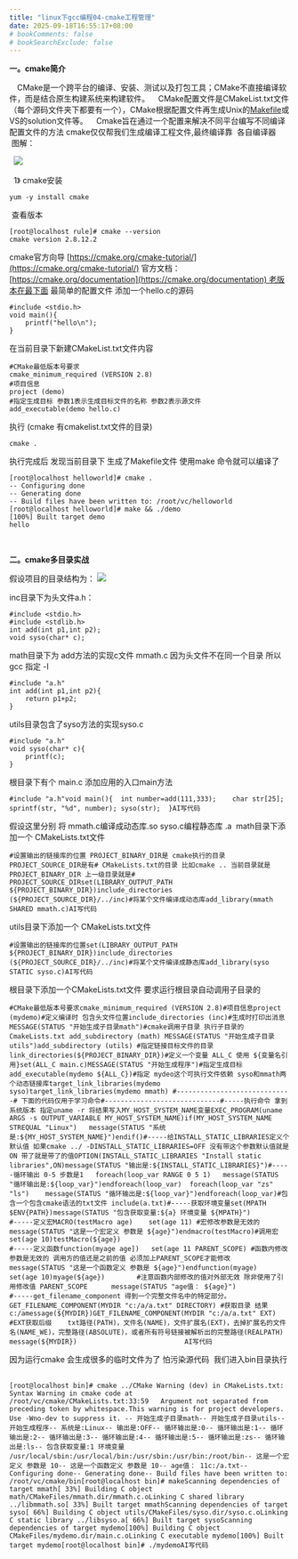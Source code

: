 ```yaml
---
title: "linux下gcc编程04-cmake工程管理"
date: 2025-09-18T16:55:17+08:00
# bookComments: false
# bookSearchExclude: false
---
```


**一。cmake简介**

 
　CMake是一个跨平台的编译、安装、测试以及打包工具；CMake不直接编译软件，而是结合原生构建系统来构建软件。
    CMake配置文件是CMakeList.txt文件（每个源码文件夹下都要有一个），CMake根据配置文件再生成Unix的[Makefile](https://so.csdn.net/so/search?q=Makefile&spm=1001.2101.3001.7020)或VS的solution文件等。
    Cmake旨在通过一个配置来解决不同平台编写不同编译配置文件的方法 cmake仅仅帮我们生成编译工程文件,最终编译靠
  各自编译器
    图解：

 
  ![](https://i-blog.csdnimg.cn/blog_migrate/1fbb72b9128db069fb1f66281a19e9c2.png)

 
  1》 cmake安装 

 
```
yum -y install cmake
```

 
 查看版本

 
```
[root@localhost rule]# cmake --version
cmake version 2.8.12.2
```

 
cmake官方向导 [https://cmake.org/cmake-tutorial/](https://cmake.org/cmake-tutorial/)
 官方文档：[https://cmake.org/documentation](https://cmake.org/documentation) 老版本在最下面
 最简单的配置文件
 添加一个hello.c的源码

 
```
#include <stdio.h>
void main(){
	printf("hello\n");
}
```

 
在当前目录下新建CMakeList.txt文件内容

 
```
#CMake最低版本号要求
cmake_minimum_required (VERSION 2.8)
#项目信息
project (demo)
#指定生成目标 参数1表示生成目标文件的名称 参数2表示源文件
add_executable(demo hello.c)
```

 
执行 (cmake 有cmakelist.txt文件的目录)

 
```
cmake .
```

 
执行完成后 发现当前目录下 生成了Makefile文件 使用make 命令就可以编译了

 
```
[root@localhost helloworld]# cmake .
-- Configuring done
-- Generating done
-- Build files have been written to: /root/vc/helloworld
[root@localhost helloworld]# make && ./demo
[100%] Built target demo
hello
```

 
 

 
**二。cmake多目录实战**

 
假设项目的目录结构为：
![](https://i-blog.csdnimg.cn/blog_migrate/d5c75ffa32b00246bef63f7c2961c858.png)

 
inc目录下为头文件a.h：

 
```
#include <stdio.h>
#include <stdlib.h>
int add(int p1,int p2);
void syso(char* c);
```

 
math目录下为 add方法的实现c文件 mmath.c 因为头文件不在同一个目录 所以gcc 指定 -I

 
```
#include "a.h"
int add(int p1,int p2){
	return p1+p2;
}
```

 
utils目录包含了syso方法的实现syso.c

 
```
#include "a.h"
void syso(char* c){
	printf(c);
}
```

 
根目录下有个 main.c 添加应用的入口main方法
  

 
```
#include "a.h"void main(){	int number=add(111,333);	char str[25];	sprintf(str, "%d", number);	syso(str);	}AI写代码
```

 
假设这里分别 将 mmath.c编译成动态库.so syso.c编程静态库 .a 
 math目录下添加一个 CMakeLists.txt文件

 
```
#设置输出的链接库的位置 PROJECT_BINARY_DIR是 cmake执行的目录 PROJECT_SOURCE_DIR是有# CMakeLists.txt的目录 比如cmake .. 当前目录就是 PROJECT_BINARY_DIR 上一级目录就是# PROJECT_SOURCE_DIRset(LIBRARY_OUTPUT_PATH  ${PROJECT_BINARY_DIR})include_directories (${PROJECT_SOURCE_DIR}/../inc)#将某个文件编译成动态库add_library(mmath SHARED mmath.c)AI写代码
```

 
utils目录下添加一个 CMakeLists.txt文件

 
```
#设置输出的链接库的位置set(LIBRARY_OUTPUT_PATH  ${PROJECT_BINARY_DIR})include_directories (${PROJECT_SOURCE_DIR}/../inc)#将某个文件编译成静态库add_library(syso STATIC syso.c)AI写代码
```

 
根目录下添加一个CMakeLists.txt文件 要求运行根目录自动调用子目录的
  

 
```
#CMake最低版本号要求cmake_minimum_required (VERSION 2.8)#项目信息project (mydemo)#定义编译时 包含头文件位置include_directories (inc)#生成时打印出消息MESSAGE(STATUS "开始生成子目录math")#cmake调用子目录 执行子目录的 CmakeLists.txt add_subdirectory (math) MESSAGE(STATUS "开始生成子目录utils")add_subdirectory (utils) #指定链接目标文件的目录link_directories(${PROJECT_BINARY_DIR})#定义一个变量 ALL_C 使用 ${变量名引用}set(ALL_C main.c)MESSAGE(STATUS "开始生成程序")#指定生成目标add_executable(mydemo ${ALL_C})#指定 mydeo这个可执行文件依赖 syso和mmath两个动态链接库target_link_libraries(mydemo syso)target_link_libraries(mydemo mmath) #-----------------------------# 下面的代码仅用于学习命令#-----------------------------#-----执行命令 拿到系统版本 指定uname -r 将结果写入MY_HOST_SYSTEM_NAME变量EXEC_PROGRAM(uname ARGS -s OUTPUT_VARIABLE MY_HOST_SYSTEM_NAME)if(MY_HOST_SYSTEM_NAME STREQUAL "Linux")	message(STATUS "系统是:${MY_HOST_SYSTEM_NAME}")endif()#-----给INSTALL_STATIC_LIBRARIES定义个默认值 如果cmake ../ -DINSTALL_STATIC_LIBRARIES=OFF 没有带这个参数默认值就是ON 带了就是带了的值OPTION(INSTALL_STATIC_LIBRARIES "Install static libraries",ON)message(STATUS "输出是:${INSTALL_STATIC_LIBRARIES}")#-----循环输出 0-5 步数是1	foreach(loop_var RANGE 0 5 1)	message(STATUS "循环输出是:${loop_var}")endforeach(loop_var)	 foreach(loop_var "zs" "ls")	message(STATUS "循环输出是:${loop_var}")endforeach(loop_var)#包含一个包含cmake语法的txt文件 include(a.txt)#-----获取环境变量set(MPATH $ENV{PATH})message(STATUS "包含获取变量:${a} 环境变量 ${MPATH}")			 #-----定义宏MACRO(testMacro age)    set(age 11) #宏修改参数是无效的  message(STATUS "这是一个宏定义 参数是 ${age}")endmacro(testMacro)#调用宏set(age 10)testMacro(${age})					  					  #-----定义函数function(myage age])   set(age 11 PARENT_SCOPE) #函数内修改参数是无效的 调用方的值还是之前的值 必须加上PARENT_SCOPE才能修改  message(STATUS "这是一个函数定义 参数是 ${age}")endfunction(myage)	set(age 10)myage(${age})		#注意函数内部修改的值对外部无效 除非使用了引用修改值 PARENT_SCOPE	  message(STATUS "age值： ${age}")					  					  #-----get_filename_component 得到一个完整文件名中的特定部分。					  GET_FILENAME_COMPONENT(MYDIR "c:/a/a.txt" DIRECTORY) #获取目录 结果 c:/amessage(${MYDIR})GET_FILENAME_COMPONENT(MYDIR "c:/a/a.txt" EXT)		#EXT获取后缀 	txt路径(PATH)，文件名(NAME)，文件扩展名(EXT)，去掉扩展名的文件名(NAME_WE)，完整路径(ABSOLUTE)，或者所有符号链接被解析出的完整路径(REALPATH)		  message(${MYDIR})					  		  AI写代码
```

 
因为运行cmake 会生成很多的临时文件为了 怕污染源代码  我们进入bin目录执行 
  

 
```
[root@localhost bin]# cmake ../CMake Warning (dev) in CMakeLists.txt:  Syntax Warning in cmake code at     /root/vc/cmake/CMakeLists.txt:33:59   Argument not separated from preceding token by whitespace.This warning is for project developers.  Use -Wno-dev to suppress it. -- 开始生成子目录math-- 开始生成子目录utils-- 开始生成程序-- 系统是:Linux-- 输出是:OFF-- 循环输出是:0-- 循环输出是:1-- 循环输出是:2-- 循环输出是:3-- 循环输出是:4-- 循环输出是:5-- 循环输出是:zs-- 循环输出是:ls-- 包含获取变量:1 环境变量 /usr/local/sbin:/usr/local/bin:/usr/sbin:/usr/bin:/root/bin-- 这是一个宏定义 参数是 10-- 这是一个函数定义 参数是 10-- age值： 11c:/a.txt-- Configuring done-- Generating done-- Build files have been written to: /root/vc/cmake/bin[root@localhost bin]# makeScanning dependencies of target mmath[ 33%] Building C object math/CMakeFiles/mmath.dir/mmath.c.oLinking C shared library ../libmmath.so[ 33%] Built target mmathScanning dependencies of target syso[ 66%] Building C object utils/CMakeFiles/syso.dir/syso.c.oLinking C static library ../libsyso.a[ 66%] Built target sysoScanning dependencies of target mydemo[100%] Building C object CMakeFiles/mydemo.dir/main.c.oLinking C executable mydemo[100%] Built target mydemo[root@localhost bin]# ./mydemoAI写代码
```